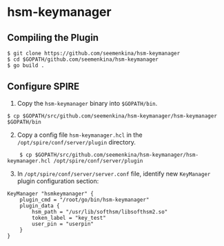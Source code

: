 # hsm-keymanager

## Compiling the Plugin

    $ git clone https://github.com/seemenkina/hsm-keymanager
    $ cd $GOPATH/github.com/seemenkina/hsm-keymanager
    $ go build .

## Configure SPIRE

1. Copy the `hsm-keymanager` binary into `$GOPATH/bin`.

``
    $ cp $GOPATH/src/github.com/seemenkina/hsm-keymanager/hsm-keymanager $GOPATH/bin
``

2. Copy a config file `hsm-keymanager.hcl` in the `/opt/spire/conf/server/plugin` directory.

```
    $ cp $GOPATH/src/github.com/seemenkina/hsm-keymanager/hsm-keymanager.hcl /opt/spire/conf/server/plugin
```

3. In `/opt/spire/conf/server/server.conf` file, identify new `KeyManager` plugin configuration section:

````
KeyManager "hsmkeymanager" {
    plugin_cmd = "/root/go/bin/hsm-keymanager"
    plugin_data {
        hsm_path = "/usr/lib/softhsm/libsofthsm2.so"
        token_label = "key_test"
        user_pin = "userpin"
    }
}
````
